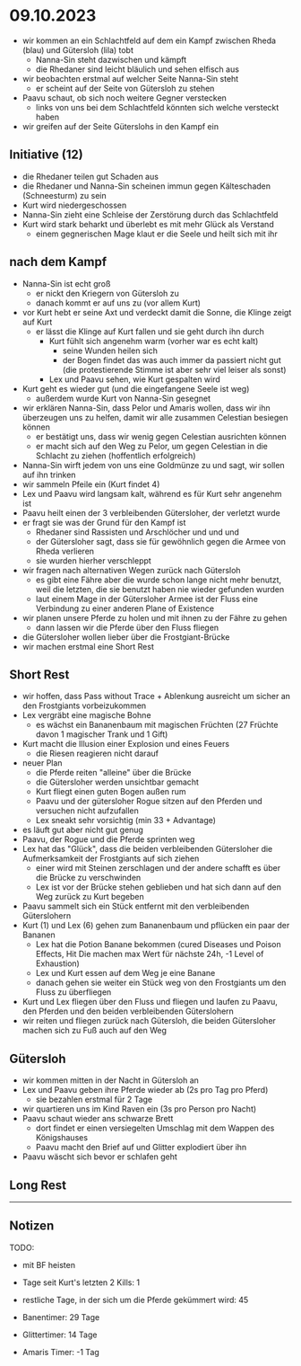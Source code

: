 # 09.10.2023
- wir kommen an ein Schlachtfeld auf dem ein Kampf zwischen Rheda (blau) und Gütersloh (lila) tobt
	- Nanna-Sin steht dazwischen und kämpft
	- die Rhedaner sind leicht bläulich und sehen elfisch aus
- wir beobachten erstmal auf welcher Seite Nanna-Sin steht
	- er scheint auf der Seite von Gütersloh zu stehen
- Paavu schaut, ob sich noch weitere Gegner verstecken
	- links von uns bei dem Schlachtfeld könnten sich welche versteckt haben
- wir greifen auf der Seite Güterslohs in den Kampf ein

## Initiative (12)
- die Rhedaner teilen gut Schaden aus
- die Rhedaner und Nanna-Sin scheinen immun gegen Kälteschaden (Schneesturm) zu sein
- Kurt wird niedergeschossen
- Nanna-Sin zieht eine Schleise der Zerstörung durch das Schlachtfeld
- Kurt wird stark beharkt und überlebt es mit mehr Glück als Verstand
	- einem gegnerischen Mage klaut er die Seele und heilt sich mit ihr

## nach dem Kampf
- Nanna-Sin ist echt groß
	- er nickt den Kriegern von Gütersloh zu
	- danach kommt er auf uns zu (vor allem Kurt)
- vor Kurt hebt er seine Axt und verdeckt damit die Sonne, die Klinge zeigt auf Kurt
	- er lässt die Klinge auf Kurt fallen und sie geht durch ihn durch
		- Kurt fühlt sich angenehm warm (vorher war es echt kalt)
			- seine Wunden heilen sich
			- der Bogen findet das was auch immer da passiert nicht gut (die protestierende Stimme ist aber sehr viel leiser als sonst)
		- Lex und Paavu sehen, wie Kurt gespalten wird
- Kurt geht es wieder gut (und die eingefangene Seele ist weg)
	- außerdem wurde Kurt von Nanna-Sin gesegnet
- wir erklären Nanna-Sin, dass Pelor und Amaris wollen, dass wir ihn überzeugen uns zu helfen, damit wir alle zusammen Celestian besiegen können
	- er bestätigt uns, dass wir wenig gegen Celestian ausrichten können
	- er macht sich auf den Weg zu Pelor, um gegen Celestian in die Schlacht zu ziehen (hoffentlich erfolgreich)
- Nanna-Sin wirft jedem von uns eine Goldmünze zu und sagt, wir sollen auf ihn trinken
- wir sammeln Pfeile ein (Kurt findet 4)
- Lex und Paavu wird langsam kalt, während es für Kurt sehr angenehm ist
- Paavu heilt einen der 3 verbleibenden Gütersloher, der verletzt wurde
- er fragt sie was der Grund für den Kampf ist
	- Rhedaner sind Rassisten und Arschlöcher und und und
	- der Gütersloher sagt, dass sie für gewöhnlich gegen die Armee von Rheda verlieren
	- sie wurden hierher verschleppt
- wir fragen nach alternativen Wegen zurück nach Gütersloh
	- es gibt eine Fähre aber die wurde schon lange nicht mehr benutzt, weil die letzten, die sie benutzt haben nie wieder gefunden wurden
	- laut einem Mage in der Gütersloher Armee ist der Fluss eine Verbindung zu einer anderen Plane of Existence
- wir planen unsere Pferde zu holen und mit ihnen zu der Fähre zu gehen
	- dann lassen wir die Pferde über den Fluss fliegen
- die Gütersloher wollen lieber über die Frostgiant-Brücke
- wir machen erstmal eine Short Rest

## Short Rest
- wir hoffen, dass Pass without Trace + Ablenkung ausreicht um sicher an den Frostgiants vorbeizukommen
- Lex vergräbt eine magische Bohne
	- es wächst ein Bananenbaum mit magischen Früchten (27 Früchte davon 1 magischer Trank und 1 Gift)
- Kurt macht die Illusion einer Explosion und eines Feuers
	- die Riesen reagieren nicht darauf
- neuer Plan
	- die Pferde reiten "alleine" über die Brücke
	- die Gütersloher werden unsichtbar gemacht
	- Kurt fliegt einen guten Bogen außen rum
	- Paavu und der gütersloher Rogue sitzen auf den Pferden und versuchen nicht aufzufallen
	- Lex sneakt sehr vorsichtig (min 33 + Advantage)
- es läuft gut aber nicht gut genug
- Paavu, der Rogue und die Pferde sprinten weg
- Lex hat das "Glück", dass die beiden verbleibenden Gütersloher die Aufmerksamkeit der Frostgiants auf sich ziehen
	- einer wird mit Steinen zerschlagen und der andere schafft es über die Brücke zu verschwinden
	- Lex ist vor der Brücke stehen geblieben und hat sich dann auf den Weg zurück zu Kurt begeben
- Paavu sammelt sich ein Stück entfernt mit den verbleibenden Güterslohern
- Kurt (1) und Lex (6) gehen zum Bananenbaum und pflücken ein paar der Bananen
	- Lex hat die Potion Banane bekommen (cured Diseases und Poison Effects, Hit Die machen max Wert für nächste 24h, -1 Level of Exhaustion)
	- Lex und Kurt essen auf dem Weg je eine Banane
	- danach gehen sie weiter ein Stück weg von den Frostgiants um den Fluss zu überfliegen
- Kurt und Lex fliegen über den Fluss und fliegen und laufen zu Paavu, den Pferden und den beiden verbleibenden Güterslohern
- wir reiten und fliegen zurück nach Gütersloh, die beiden Gütersloher machen sich zu Fuß auch auf den Weg

## Gütersloh
- wir kommen mitten in der Nacht in Gütersloh an
- Lex und Paavu geben ihre Pferde wieder ab (2s pro Tag pro Pferd)
	- sie bezahlen erstmal für 2 Tage
- wir quartieren uns im Kind Raven ein (3s pro Person pro Nacht)
- Paavu schaut wieder ans schwarze Brett
	- dort findet er einen versiegelten Umschlag mit dem Wappen des Königshauses
	- Paavu macht den Brief auf und Glitter explodiert über ihn
- Paavu wäscht sich bevor er schlafen geht

## Long Rest

---
## Notizen
TODO:
- mit BF heisten

- Tage seit Kurt's letzten 2 Kills: 1
- restliche Tage, in der sich um die Pferde gekümmert wird: 45
- Banentimer: 29 Tage
- Glittertimer: 14 Tage
- Amaris Timer: -1 Tag